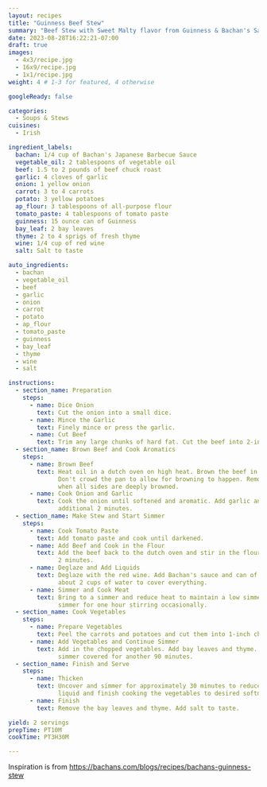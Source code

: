 ```yaml
---
layout: recipes
title: "Guinness Beef Stew"
summary: "Beef Stew with Sweet Malty flavor from Guinness & Bachan's Sauce"
date: 2023-08-28T16:22:21-07:00
draft: true
images:
  - 4x3/recipe.jpg
  - 16x9/recipe.jpg
  - 1x1/recipe.jpg
weight: 4 # 1-3 for featured, 4 otherwise

googleReady: false

categories:
  - Soups & Stews
cuisines:
  - Irish

ingredient_labels:
  bachan: 1/4 cup of Bachan's Japanese Barbecue Sauce
  vegetable_oil: 2 tablespoons of vegetable oil
  beef: 1.5 to 2 pounds of beef chuck roast
  garlic: 4 cloves of garlic
  onion: 1 yellow onion
  carrot: 3 to 4 carrots
  potato: 3 yellow potatoes
  ap_flour: 3 tablespoons of all-purpose flour
  tomato_paste: 4 tablespoons of tomato paste
  guinness: 15 ounce can of Guinness
  bay_leaf: 2 bay leaves
  thyme: 2 to 4 sprigs of fresh thyme
  wine: 1/4 cup of red wine
  salt: Salt to taste

auto_ingredients:
  - bachan
  - vegetable_oil
  - beef
  - garlic
  - onion
  - carrot
  - potato
  - ap_flour
  - tomato_paste
  - guinness
  - bay_leaf
  - thyme
  - wine
  - salt

instructions:
  - section_name: Preparation
    steps:
      - name: Dice Onion
        text: Cut the onion into a small dice.
      - name: Mince the Garlic
        text: Finely mince or press the garlic.
      - name: Cut Beef
        text: Trim any large chunks of hard fat. Cut the beef into 2-inch chunks.
  - section_name: Brown Beef and Cook Aromatics
    steps:
      - name: Brown Beef
        text: Heat oil in a dutch oven on high heat. Brown the beef in 2 or 3 batches. 
              Don't crowd the pan to allow for browning to happen. Remove and set aside
              when all sides are deeply browned.
      - name: Cook Onion and Garlic
        text: Cook the onion until softened and aromatic. Add garlic and cook for an
              additional 2 minutes.
  - section_name: Make Stew and Start Simmer
    steps:
      - name: Cook Tomato Paste
        text: Add tomato paste and cook until darkened.
      - name: Add Beef and Cook in the Flour
        text: Add the beef back to the dutch oven and stir in the flour. Cook for 
              2 minutes.
      - name: Deglaze and Add Liquids
        text: Deglaze with the red wine. Add Bachan's sauce and can of Guinness. Add
              about 2 cups of water to cover everything.
      - name: Simmer and Cook Meat
        text: Bring to a simmer and reduce heat to maintain a low simmer. Cover and
              simmer for one hour stirring occasionally.
  - section_name: Cook Vegetables
    steps:
      - name: Prepare Vegetables
        text: Peel the carrots and potatoes and cut them into 1-inch chunks.
      - name: Add Vegetables and Continue Simmer
        text: Add in the chopped vegetables. Add bay leaves and thyme. Continue to 
              simmer covered for another 90 minutes.
  - section_name: Finish and Serve
    steps:
      - name: Thicken
        text: Uncover and simmer for approximately 30 minutes to reduce and thicken the 
              liquid and finish cooking the vegetables to desired softness.
      - name: Finish
        text: Remove the bay leaves and thyme. Add salt to taste.

yield: 2 servings
prepTime: PT10M
cookTime: PT3H30M

---
```


Inspiration is from https://bachans.com/blogs/recipes/bachans-guinness-stew

